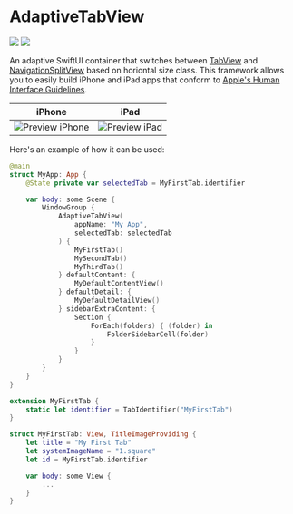 # AdaptiveTabView

[![](https://img.shields.io/endpoint?url=https%3A%2F%2Fswiftpackageindex.com%2Fapi%2Fpackages%2Fmpdifran%2FAdaptiveTabView%2Fbadge%3Ftype%3Dswift-versions)](https://swiftpackageindex.com/mpdifran/AdaptiveTabView)
[![](https://img.shields.io/endpoint?url=https%3A%2F%2Fswiftpackageindex.com%2Fapi%2Fpackages%2Fmpdifran%2FAdaptiveTabView%2Fbadge%3Ftype%3Dplatforms)](https://swiftpackageindex.com/mpdifran/AdaptiveTabView)

An adaptive SwiftUI container that switches between [TabView](https://developer.apple.com/design/human-interface-guidelines/components/navigation-and-search/tab-bars) and [NavigationSplitView](https://developer.apple.com/design/human-interface-guidelines/components/layout-and-organization/split-views) based on horiontal size class. This framework allows you to easily build iPhone and iPad apps that conform to [Apple's Human Interface Guidelines](https://developer.apple.com/design/).

| iPhone | iPad |
| ------ | ---- |
|![Preview iPhone](https://github.com/mpdifran/AdaptiveTabView/blob/main/Resources/iPhone.png)|![Preview iPad](https://github.com/mpdifran/AdaptiveTabView/blob/main/Resources/iPad.png)|

Here's an example of how it can be used:

```swift
@main
struct MyApp: App {
    @State private var selectedTab = MyFirstTab.identifier

    var body: some Scene {
        WindowGroup {
            AdaptiveTabView(
                appName: "My App", 
                selectedTab: selectedTab
            ) {
                MyFirstTab()
                MySecondTab()
                MyThirdTab()
            } defaultContent: {
                MyDefaultContentView()
            } defaultDetail: {
                MyDefaultDetailView()
            } sidebarExtraContent: {
                Section {
                    ForEach(folders) { (folder) in
                        FolderSidebarCell(folder)
                    }
                }   
            }
        }
    }
}
```

```swift
extension MyFirstTab {
    static let identifier = TabIdentifier("MyFirstTab")
}

struct MyFirstTab: View, TitleImageProviding {
    let title = "My First Tab"
    let systemImageName = "1.square"
    let id = MyFirstTab.identifier

    var body: some View {
        ...
    }
}
```
